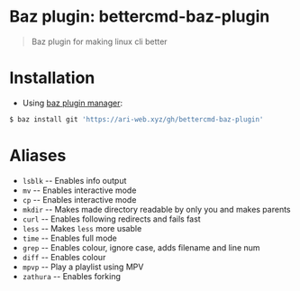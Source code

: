 # Baz plugin: bettercmd-baz-plugin

> Baz plugin for making linux cli better

# Installation

- Using [baz plugin manager](https://ari-web.xyz/gh/baz):

```bash
$ baz install git 'https://ari-web.xyz/gh/bettercmd-baz-plugin'
```

# Aliases

- `lsblk` -- Enables info output
- `mv` -- Enables interactive mode
- `cp` -- Enables interactive mode
- `mkdir` -- Makes made directory readable by only you and makes parents
- `curl` -- Enables following redirects and fails fast
- `less` -- Makes `less` more usable
- `time` -- Enables full mode
- `grep` -- Enables colour, ignore case, adds filename and line num
- `diff` -- Enables colour
- `mpvp` -- Play a playlist using MPV
- `zathura` -- Enables forking
